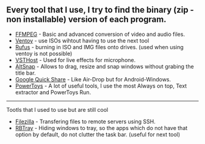 Every tool that I use, I try to find the binary (zip - non installable) version of each program.
-
- [FFMPEG](https://ffmpeg.org/) - Basic and advanced conversion of video and audio files.
- [Ventoy](https://www.ventoy.net/en/index.html) - use ISOs wihtout having to use the next tool
- [Rufus](https://rufus.ie/) - burning in ISO and IMG files onto drives. (used when  using ventoy is not possible)
- [VSTHost](https://www.hermannseib.com/english/vsthost.htm) - Used for live effects for microphone.
- [AltSnap](https://github.com/RamonUnch/AltSnap) - Allows to drag, resize and snap windows without grabing the title bar.
- [Google Quick Share](https://www.android.com/better-together/quick-share-app/) - Like Air-Drop but for Android-Windows.
- [PowerToys](https://apps.microsoft.com/detail/xp89dcgq3k6vld?hl=en-us&gl=US) - A lot of useful tools, I use the most Always on top, Text extractor and PowerToys Run.

---

Tootls that I used to use but are still cool

- [Filezilla](https://filezilla-project.org/download.php) - Transfering files to remote servers using SSH.
- [RBTray](https://github.com/benbuck/rbtray) - Hiding windows to tray, so the apps which do not have that option by default, do not clutter the task bar. (useful for next tool)